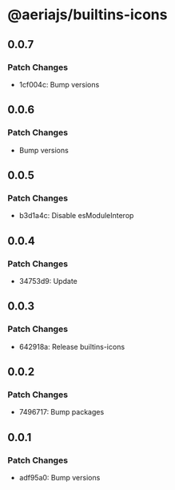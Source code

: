 # @aeriajs/builtins-icons

## 0.0.7

### Patch Changes

- 1cf004c: Bump versions

## 0.0.6

### Patch Changes

- Bump versions

## 0.0.5

### Patch Changes

- b3d1a4c: Disable esModuleInterop

## 0.0.4

### Patch Changes

- 34753d9: Update

## 0.0.3

### Patch Changes

- 642918a: Release builtins-icons

## 0.0.2

### Patch Changes

- 7496717: Bump packages

## 0.0.1

### Patch Changes

- adf95a0: Bump versions
